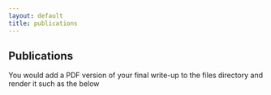 ```yaml
---
layout: default
title: publications
---
```


## Publications

<p class="message-highlight">You would add a PDF version of your final write-up to the files directory and render it such as the below</p>

<!--<iframe src="files/samplepublication.pdf" style="width: 100%;height: 700px;border: none;"></iframe>--?
